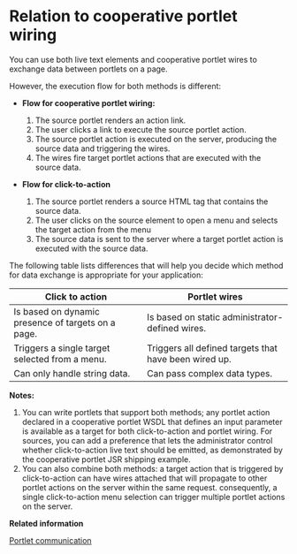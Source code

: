 # Relation to cooperative portlet wiring

You can use both live text elements and cooperative portlet wires to exchange data between portlets on a page.

However, the execution flow for both methods is different:

-   **Flow for cooperative portlet wiring:**

    1.  The source portlet renders an action link.
    2.  The user clicks a link to execute the source portlet action.
    3.  The source portlet action is executed on the server, producing the source data and triggering the wires.
    4.  The wires fire target portlet actions that are executed with the source data.
-   **Flow for click-to-action**

    1.  The source portlet renders a source HTML tag that contains the source data.
    2.  The user clicks on the source element to open a menu and selects the target action from the menu
    3.  The source data is sent to the server where a target portlet action is executed with the source data.

The following table lists differences that will help you decide which method for data exchange is appropriate for your application:

|Click to action|Portlet wires|
|---------------|-------------|
|Is based on dynamic presence of targets on a page.|Is based on static administrator-defined wires.|
|Triggers a single target selected from a menu.|Triggers all defined targets that have been wired up.|
|Can only handle string data.|Can pass complex data types.|

**Notes:**

1.  You can write portlets that support both methods; any portlet action declared in a cooperative portlet WSDL that defines an input parameter is available as a target for both click-to-action and portlet wiring. For sources, you can add a preference that lets the administrator control whether click-to-action live text should be emitted, as demonstrated by the cooperative portlet JSR shipping example.
2.  You can also combine both methods: a target action that is triggered by click-to-action can have wires attached that will propagate to other portlet actions on the server within the same request. consequently, a single click-to-action menu selection can trigger multiple portlet actions on the server.


**Related information**  


[Portlet communication](../dev-portlet/pltcom_ptlt_com.md)

